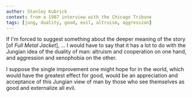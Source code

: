 ```yaml
---
author: Stanley Kubrick
context: from a 1987 interview with the Chicago Tribune
tags: [jung, duality, good, evil, altruism, aggression]
---
```

If I'm forced to suggest something about the deeper meaning of the story \[of *Full Metal Jacket*], ... I would have to say that it has a lot to do with the Jungian idea of the duality of man: altruism and cooperation on one hand, and aggression and xenophobia on the other.

I suppose the single improvement one might hope for in the world, which would have the greatest effect for good, would be an appreciation and acceptance of this Jungian view of man by those who see themselves as good and externalize all evil.
